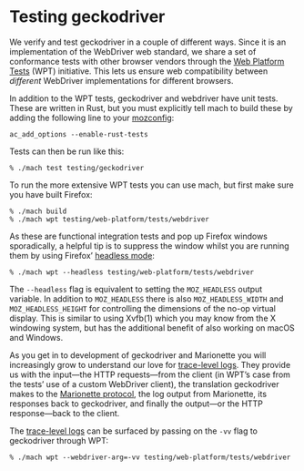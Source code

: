 Testing geckodriver
===================

We verify and test geckodriver in a couple of different ways.
Since it is an implementation of the WebDriver web standard, we share
a set of conformance tests with other browser vendors through the
[Web Platform Tests] (WPT) initiative.  This lets us ensure web
compatibility between _different_ WebDriver implementations for
different browsers.

In addition to the WPT tests, geckodriver and webdriver have
unit tests.  These are written in Rust, but you must explicitly
tell mach to build these by adding the following line to your [mozconfig]:

	ac_add_options --enable-rust-tests

Tests can then be run like this:

	% ./mach test testing/geckodriver

To run the more extensive WPT tests you can use mach, but first
make sure you have built Firefox:

	% ./mach build
	% ./mach wpt testing/web-platform/tests/webdriver

As these are functional integration tests and pop up Firefox windows
sporadically, a helpful tip is to suppress the window whilst you
are running them by using Firefox’ [headless mode]:

	% ./mach wpt --headless testing/web-platform/tests/webdriver

The `--headless` flag is equivalent to setting the `MOZ_HEADLESS`
output variable.  In addition to `MOZ_HEADLESS` there is also
`MOZ_HEADLESS_WIDTH` and `MOZ_HEADLESS_HEIGHT` for controlling the
dimensions of the no-op virtual display.  This is similar to using
Xvfb(1) which you may know from the X windowing system, but has
the additional benefit of also working on macOS and Windows.

As you get in to development of geckodriver and Marionette you will
increasingly grow to understand our love for [trace-level logs].
They provide us with the input—the HTTP requests—from the client
(in WPT’s case from the tests’ use of a custom WebDriver client),
the translation geckodriver makes to the [Marionette protocol],
the log output from Marionette, its responses back to geckodriver,
and finally the output—or the HTTP response—back to the client.

The [trace-level logs] can be surfaced by passing on the `-vv`
flag to geckodriver through WPT:

	% ./mach wpt --webdriver-arg=-vv testing/web-platform/tests/webdriver

[Web Platform Tests]: http://web-platform-tests.org/
[cargo]: http://doc.crates.io/guide.html
[headless mode]: https://developer.mozilla.org/en-US/Firefox/Headless_mode
[mozconfig]: https://developer.mozilla.org/en-US/docs/Mozilla/Developer_guide/Build_Instructions/Configuring_Build_Options
[trace-level logs]: TraceLogs.html
[Marionette protocol]: https://firefox-source-docs.mozilla.org/testing/marionette/Protocol.html
